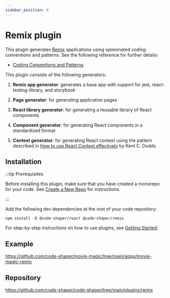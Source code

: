 ```yaml
---
sidebar_position: 6
---
```


# Remix plugin

This plugin generates [Remix](https://remix.run/) applications using opinionated
coding conventions and patterns. See the following reference for further
details:

- [Coding Conventions and Patterns](https://github.com/nareshbhatia/react-learning-resources/blob/main/docs/coding-conventions-and-patterns.md)

This plugin consists of the following generators:

1. **Remix app generator**: generates a base app with support for jest,
   react-testing-library, and storybook
2. **Page generator**: for generating application pages

3. **React library generator**: for generating a reusable library of React
   components
4. **Component generator**: for generating React components in a standardized
   format
5. **Context generator**: for generating React context using the pattern
   described in
   [How to use React Context effectively](https://kentcdodds.com/blog/how-to-use-react-context-effectively)
   by Kent C. Dodds

## Installation

:::tip Prerequisites

Before installing this plugin, make sure that you have created a monorepo for
your code. See [Create a New Repo](../getting-started/create-a-new-repo) for
instructions.

:::

Add the following dev dependencies at the root of your code repository:

```shell
npm install -D @code-shaper/react @code-shaper/remix
```

For step-by-step instructions on how to use plugins, see
[Getting Started](../getting-started/core-concepts).

## Example

https://github.com/code-shaper/movie-magic/tree/main/apps/movie-magic-remix

## Repository

https://github.com/code-shaper/code-shaper/tree/main/plugins/remix
